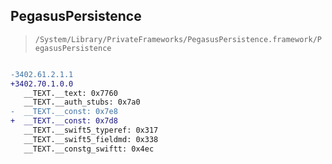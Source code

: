 ## PegasusPersistence

> `/System/Library/PrivateFrameworks/PegasusPersistence.framework/PegasusPersistence`

```diff

-3402.61.2.1.1
+3402.70.1.0.0
   __TEXT.__text: 0x7760
   __TEXT.__auth_stubs: 0x7a0
-  __TEXT.__const: 0x7e8
+  __TEXT.__const: 0x7d8
   __TEXT.__swift5_typeref: 0x317
   __TEXT.__swift5_fieldmd: 0x338
   __TEXT.__constg_swiftt: 0x4ec

```
